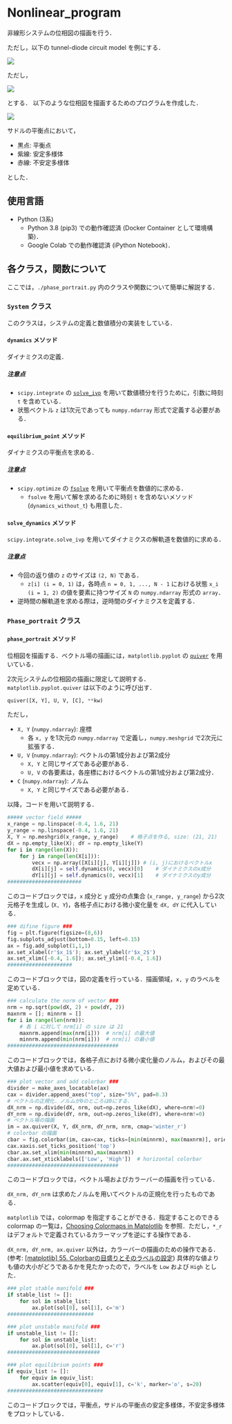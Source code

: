 # Nonlinear_program
非線形システムの位相図の描画を行う．

ただし，以下の tunnel-diode circuit model を例にする．

![](./fig/tunnel-diode.png)


ただし，

![](./fig/def_h.png)

とする．
以下のような位相図を描画するためのプログラムを作成した．

![](./fig/phase_portrait.png)

サドルの平衡点において，

- 黒点: 平衡点
- 紫線: 安定多様体
- 赤線: 不安定多様体

とした．

## 使用言語
- Python (3系)
    - Python 3.8 (pip3) での動作確認済 (Docker Container として環境構築)．
    - Google Colab での動作確認済 (iPython Notebook)．

## 各クラス，関数について
ここでは，`./phase_portrait.py` 内のクラスや関数について簡単に解説する．

### `System` クラス
このクラスは，システムの定義と数値積分の実装をしている．

#### `dynamics` メソッド
ダイナミクスの定義．

##### 注意点
- `scipy.integrate` の [`solve_ivp`](https://docs.scipy.org/doc/scipy/reference/generated/scipy.integrate.solve_ivp.html) を用いて数値積分を行うために，引数に時刻 `t` を含めている．
- 状態ベクトル `z` は1次元であっても `numpy.ndarray` 形式で定義する必要がある．

#### `equilibrium_point` メソッド
ダイナミクスの平衡点を求める．

##### 注意点
- `scipy.optimize` の [`fsolve`](https://docs.scipy.org/doc/scipy/reference/generated/scipy.optimize.fsolve.html#scipy.optimize.fsolve) を用いて平衡点を数値的に求める．
    - `fsolve` を用いて解を求めるために時刻 `t` を含めないメソッド (`dynamics_without_t`) も用意した．

#### `solve_dynamics` メソッド
`scipy.integrate.solve_ivp` を用いてダイナミクスの解軌道を数値的に求める．

##### 注意点
- 今回の返り値の `z` のサイズは `(2, N)` である．
    - `z[i] (i = 0, 1)` は，各時点 `n = 0, 1, ..., N - 1` における状態 `x_i (i = 1, 2)` の値を要素に持つサイズ `N` の `numpy.ndarray` 形式の `array`． 
- 逆時間の解軌道を求める際は，逆時間のダイナミクスを定義する．

### `Phase_portrait` クラス
#### `phase_portrait` メソッド
位相図を描画する．ベクトル場の描画には，`matplotlib.pyplot` の [`quiver`](https://matplotlib.org/stable/api/_as_gen/matplotlib.pyplot.quiver.html) を用いている．

2次元システムの位相図の描画に限定して説明する． `matplotlib.pyplot.quiver` は以下のように呼び出す．

```python
quiver([X, Y], U, V, [C], **kw)
```
ただし，
- `X, Y` (`numpy.ndarray`): 座標
    - 各 `x, y` を1次元の `numpy.ndarray` で定義し，`numpy.meshgrid` で2次元に拡張する．
- `U, V` (`numpy.ndarray`): ベクトルの第1成分および第2成分
    - `X, Y` と同じサイズである必要がある．
    - `U, V` の各要素は，各座標におけるベクトルの第1成分および第2成分．
- `C` (`numpy.ndarray`): ノルム
    - `X, Y` と同じサイズである必要がある．

以降，コードを用いて説明する．

```python
##### vector field #####
x_range = np.linspace(-0.4, 1.6, 21)
y_range = np.linspace(-0.4, 1.6, 21)
X, Y = np.meshgrid(x_range, y_range)    # 格子点を作る, size: (21, 21)
dX = np.empty_like(X); dY = np.empty_like(Y)
for i in range(len(X)):
    for j in range(len(X[i])):
        vecx = np.array([X[i][j], Y[i][j]]) # (i, j)におけるベクトルx
        dX[i][j] = self.dynamics(0, vecx)[0]    # ダイナミクスのx成分
        dY[i][j] = self.dynamics(0, vecx)[1]    # ダイナミクスのy成分
########################
```

このコードブロックでは，`x` 成分と `y` 成分の点集合 (`x_range, y_range`) から2次元格子を生成し (`X, Y`)，各格子点における微小変化量を `dX, dY` に代入している．

```python
### difine figure ###
fig = plt.figure(figsize=(8,6))
fig.subplots_adjust(bottom=0.15, left=0.15)
ax = fig.add_subplot(1,1,1)
ax.set_xlabel(r'$x_1$'); ax.set_ylabel(r'$x_2$')
ax.set_xlim([-0.4, 1.6]); ax.set_ylim([-0.4, 1.6])
#####################
```

このコードブロックでは，図の定義を行っている．描画領域，`x, y` のラベルを定めている．

```python
### calculate the norm of vector ###
nrm = np.sqrt(pow(dX, 2) + pow(dY, 2))
maxnrm = []; minnrm = []
for i in range(len(nrm)):
    # 各 i に対して nrm[i] の size は 21
    maxnrm.append(max(nrm[i]))  # nrm[i] の最大値
    minnrm.append(min(nrm[i]))  # nrm[i] の最小値
####################################
```

このコードブロックでは，各格子点における微小変化量のノルム，およびその最大値および最小値を求めている．

```python
### plot vector and add colorbar ###
divider = make_axes_locatable(ax)
cax = divider.append_axes("top", size="5%", pad=0.3)
# ベクトルの正規化．ノルムが0のところは0にする．
dX_nrm = np.divide(dX, nrm, out=np.zeros_like(dX), where=nrm!=0)
dY_nrm = np.divide(dY, nrm, out=np.zeros_like(dY), where=nrm!=0)
# ベクトル場の描画
im = ax.quiver(X, Y, dX_nrm, dY_nrm, nrm, cmap='winter_r')
# colorbar の描画
cbar = fig.colorbar(im, cax=cax, ticks=[min(minnrm), max(maxnrm)], orientation='horizontal')
cax.xaxis.set_ticks_position('top')
cbar.ax.set_xlim(min(minnrm),max(maxnrm))
cbar.ax.set_xticklabels(['Low', 'High'])  # horizontal colorbar
####################################
```

このコードブロックでは，ベクトル場およびカラーバーの描画を行っている．

`dX_nrm, dY_nrm` は求めたノルムを用いてベクトルの正規化を行ったものである．

`matplotlib` では，colormap を指定することができる．指定することのできる colormap の一覧は，[Choosing Colormaps in Matplotlib](https://matplotlib.org/stable/tutorials/colors/colormaps.html) を参照．ただし，`*_r` はデフォルトで定義されているカラーマップを逆にする操作である．

`dX_nrm, dY_nrm, ax.quiver` 以外は，カラーバーの描画のための操作である．
(参考: [[matplotlib] 55. Colorbarの目盛りとそのラベルの設定](https://sabopy.com/py/matplotlib-55/))
具体的な値よりも値の大小がどうであるかを見たかったので，ラベルを `Low` および `High` とした．

```python
### plot stable manifold ###
if stable_list != []:
    for sol in stable_list:
        ax.plot(sol[0], sol[1], c='m')
############################

### plot unstable manifold ###
if unstable_list != []:
    for sol in unstable_list:
        ax.plot(sol[0], sol[1], c='r')
##############################

### plot equilibrium points ###
if equiv_list != []:
    for equiv in equiv_list:
        ax.scatter(equiv[0], equiv[1], c='k', marker='o', s=20)
###############################
```

このコードブロックでは，平衡点，サドルの平衡点の安定多様体，不安定多様体をプロットしている．